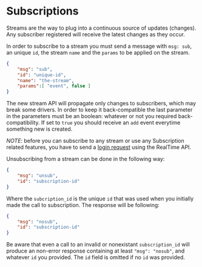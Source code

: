 # Subscriptions

Streams are the way to plug into a continuous source of updates (changes). Any subscriber registered will receive the latest changes as they occur.

In order to subscribe to a stream you must send a message with `msg: sub`, an unique `id`, the stream `name` and the `params` to be applied on the stream.

```json
{
    "msg": "sub",
    "id": "unique-id",
    "name": "the-stream",
    "params":[ "event", false ]
}
```

The new stream API will propagate only changes to subscribers, which may break some drivers. In order to keep it back-compatible the last parameter in the parameters must be an boolean: whatever or not you required back-compatibility. If set to `true` you should receive an `add` event everytime something new is created.

*NOTE*: before you can subscribe to any stream or use any Subscription related features, you have to send a [login request](https://rocket.chat/docs/developer-guides/realtime-api/method-calls/login/) using the RealTime API.

Unsubscribing from a stream can be done in the following way:

```json
{
    "msg": "unsub",
    "id": "subscription-id"
}
```

Where the `subcription_id` is the unique `id` that was used when you initially made the call to subscription. The response will be following:

```json
{
    "msg": "nosub",
    "id": "subscription-id"
}
```

Be aware that even a call to an invalid or nonexistant `subscription_id` will produce an non-error response containing at least `"msg": "nosub"`, and whatever `id` you provided. The `id` field is omitted if no `id` was provided.
